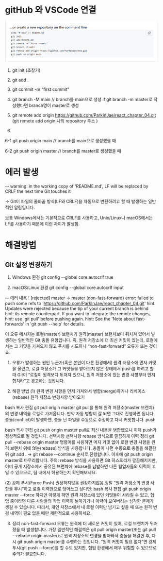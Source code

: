 
# gitHub 와 VSCode 연결
  
![alt text](image.png)

 1. git init (초창기)
 2. git add . 
 3. git commit -m "first commit"
 4. git branch -M main // branch를 main으로 생성 
 if git branch -m master로 작성했다면 branch명이 master로 생성
 5. git remote add origin https://github.com/ParkInJae/react_chapter_04.git
 (git remote add origin 나의 repository 주소 )

 6.
   6-1 git push origin main // branch를 main으로 생성했을 때 

   6-2  git push origin master // branch를 master로 생성했을 때 
 
 # 에러 발생 
 -- warning: in the working copy of 'README.md', LF will be replaced by CRLF 
the next time Git touches it 

->  Git이 파일의 줄바꿈 방식(LF와 CRLF)을 자동으로 변환하려고 할 때 발생하는 일반적인 알림입니다.

보통 Windows에서는 기본적으로 CRLF를 사용하고, Unix/Linux나 macOS에서는 LF를 사용하기 때문에 이런 차이가 발생함. 

# 해결방법 
<h2>Git 설정 변경하기 </h2>

1. Windows 환경
git config --global core.autocrlf true


2. macOS/Linux 환경 
git config --global core.autocrlf input


-- 에러 내용 
 ! [rejected]        master -> master (non-fast-forward)
error: failed to push some refs to 'https://github.com/ParkInJae/react_chapter_04.git'
hint: Updates were rejected because the tip of your current branch is behind
hint: its remote counterpart. If you want to integrate the remote changes,
hint: use 'git pull' before pushing again.
hint: See the 'Note about fast-forwards' in 'git push --help' for details.


이 오류 메시지는 로컬(master) 브랜치가 원격(master) 브랜치보다 뒤처져 있어서 발생하는 일반적인 Git 충돌 유형입니다. 즉, 원격 저장소에 더 최신 커밋이 있는데, 로컬에서는 그 커밋을 가져오지 않고 푸시를 시도하니 “non-fast-forward” 오류가 뜨는 것이죠.

1. 오류가 발생하는 원인
누군가(혹은 본인이 다른 환경에서) 원격 저장소에 먼저 커밋을 올렸고,
로컬 저장소가 그 커밋들을 받아오지 않은 상태에서 push를 하려고 할 때
Git이 “로컬이 원격보다 뒤처져 있으니, 원격 저장소에 있는 변경 사항부터 먼저 합치라”고 경고하는 것입니다.

2. 해결 방법
(1) 원격 변경 사항을 먼저 가져와서 병합(merge)하거나 리베이스(rebase)
원격 저장소 변경사항 받아오기

bash
복사
편집
git pull origin master
git pull을 통해 원격 저장소(master 브랜치)의 변경 내역을 로컬로 가져옵니다.
만약 자동 병합이 잘 되면 그대로 진행하면 됩니다.
충돌(conflict)이 발생하면, 충돌 난 파일을 수동으로 수정하고 다시 커밋합니다.
push

bash
복사
편집
git push origin master
pull로 최신 내용을 병합했으니 이제 push가 정상적으로 될 것입니다.
선택사항
선택사항 rebase 방식으로 깔끔하게 이력 정리
git pull --rebase origin master 명령어를 사용하면 머지 커밋 없이 로컬 변경 사항을 원격 브랜치 위에 얹는(rebase) 방식을 사용합니다.
충돌이 나면 수동으로 충돌을 해결한 뒤 git add . → git rebase --continue 순서로 진행합니다.
이후에 git push origin master로 마무리합니다.
주의: rebase 방식을 사용하면 Git 히스토리가 깔끔해지지만, 이미 공개 저장소에서 공유된 브랜치에 rebase를 남발하면 다른 협업자들의 이력이 꼬일 수 있으므로, 팀 내에서 허용하는지 확인해보세요.

(2) 강제 푸시(Force Push) 
권장하지않음
권장하지않음
정말 “원격 저장소의 변경 사항을 무시”하고 로컬 이력만으로 덮어쓰고 싶다면:
bash
복사
편집
git push origin master --force
하지만 이렇게 하면 원격 저장소에 있던 커밋들이 사라질 수 있고, 협업 중이라면 다른 사람들의 작업 이력이 날아가거나 이력이 꼬여버리는 심각한 문제가 생길 수 있습니다.
따라서, 개인 저장소에서 내 로컬 이력만 남기고 싶을 때 또는 원격 변경 내역이 필요 없을 때만 제한적으로 사용하세요.

3. 정리
non-fast-forward 오류는 원격에 더 새로운 커밋이 있어, 로컬 브랜치가 뒤처졌을 때 발생합니다.
가장 일반적인 해결책은 git pull origin master(또는 git pull --rebase origin master)로 원격 저장소의 변경을 받아와서 충돌을 해결한 후, 다시 git push origin master를 수행하는 것입니다.
“원격 커밋이 필요 없다”면 강제 푸시(git push --force)를 할 수도 있지만, 협업 환경에서 매우 위험할 수 있으므로 주의가 필요합니다.